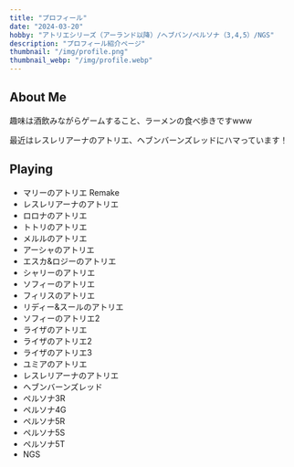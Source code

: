 ```yaml
---
title: "プロフィール"
date: "2024-03-20"
hobby: "アトリエシリーズ（アーランド以降）/ヘブバン/ペルソナ（3,4,5）/NGS"
description: "プロフィール紹介ページ"
thumbnail: "/img/profile.png"
thumbnail_webp: "/img/profile.webp"
---
```


## About Me

趣味は酒飲みながらゲームすること、ラーメンの食べ歩きですwww

最近はレスレリアーナのアトリエ、ヘブンバーンズレッドにハマっています！

## Playing

* マリーのアトリエ Remake
* レスレリアーナのアトリエ
* ロロナのアトリエ
* トトリのアトリエ
* メルルのアトリエ
* アーシャのアトリエ
* エスカ&ロジーのアトリエ
* シャリーのアトリエ
* ソフィーのアトリエ
* フィリスのアトリエ
* リディー&スールのアトリエ
* ソフィーのアトリエ2
* ライザのアトリエ
* ライザのアトリエ2
* ライザのアトリエ3
* ユミアのアトリエ
* レスレリアーナのアトリエ
* ヘブンバーンズレッド
* ペルソナ3R
* ペルソナ4G
* ペルソナ5R
* ペルソナ5S
* ペルソナ5T
* NGS
